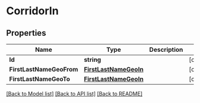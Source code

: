 # CorridorIn

## Properties
Name | Type | Description | Notes
------------ | ------------- | ------------- | -------------
**Id** | **string** |  | [optional] 
**FirstLastNameGeoFrom** | [**FirstLastNameGeoIn**](FirstLastNameGeoIn.md) |  | [optional] 
**FirstLastNameGeoTo** | [**FirstLastNameGeoIn**](FirstLastNameGeoIn.md) |  | [optional] 

[[Back to Model list]](../README.md#documentation-for-models) [[Back to API list]](../README.md#documentation-for-api-endpoints) [[Back to README]](../README.md)


